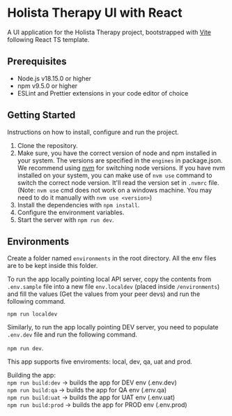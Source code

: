 # Holista Therapy UI with React

A UI application for the Holista Therapy project, bootstrapped with [Vite](https://vitejs.dev/) following React TS template. 


## Prerequisites

- Node.js v18.15.0 or higher
- npm v9.5.0 or higher
- ESLint and Prettier extensions in your code editor of choice


## Getting Started

Instructions on how to install, configure and run the project.

1. Clone the repository.
2. Make sure, you have the correct version of node and npm installed in your system. The versions are specified in the `engines` in package.json.  
We recommend using [nvm](https://github.com/nvm-sh/nvm) for switching node versions. If you have nvm installed on your system, you can make use of `nvm use` command to switch the correct node version. It'll read the version set in `.nvmrc` file. (Note: `nvm use` cmd does not work on a windows machine. You may need to do it manually with `nvm use <version>`)
3. Install the dependencies with `npm install`.
4. Configure the environment variables.
5. Start the server with `npm run dev`.


## Environments

Create a folder named `environments` in the root directory. All the env files are to be kept inside this folder.

To run the app locally pointing local API server, copy the contents from `.env.sample` file into a new file `env.localdev` (placed inside `/environments`) and fill the values (Get the values from your peer devs) and run the following command.

`npm run localdev`

Similarly, to run the app locally pointing DEV server, you need to populate `.env.dev` file and run the following command.

`npm run dev`.

This app supports five enviroments: local, dev, qa, uat and prod. 

Building the app:  
`npm run build:dev` -> builds the app for DEV env (.env.dev)  
`npm run build:qa` -> builds the app for QA env (.env.qa)  
`npm run build:uat` -> builds the app for UAT env (.env.uat)  
`npm run build:prod` -> builds the app for PROD env (.env.prod)  
